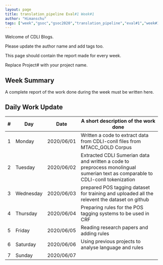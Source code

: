 ```yaml
---
layout: page
title: translation_pipeline Eval#1 Week#1
author: "Himanschu"
tags: ["week","gsoc","gsoc2020","translation_pipeline","eval#1","week#1"]
---
```

Welcome of CDLI Blogs.

Please update the author name and add tags too. 

This page should contain the report made for every week.

Replace Project# with your project name.

## Week Summary

A complete report of the work done during the week must be written here. 


## Daily Work Update

|\#|Day|Date|A short description of the work done|  
|---	|---	|---	|---	|  
|1   	| Monday 	|   2020/06/01	| Written a code to extract data from CDLI-conll files from MTACC_GOLD Corpus|  
|2   	| Tuesday  	|   2020/06/02	|   Extracted CDLI Sumerian data and written a code to preprocess monolingual sumerian text as comparable to CDLI-conll tokenization 	|  
|3   	| Wednesday  	|  2020/06/03 	|   prepared POS tagging dataset for training and uploaded all the relevent the dataset	on github|  
|4   	| Thursday  	|   2020/06/04	|   Preparing rules for the POS tagging	systems to be used in CRF|  
|5   	| Friday  	|   2020/06/05	|  Reading research papers and adding rules 	|  
|6   	| Saturday  	|   2020/06/06	|   Using previous projects to analyse language and rules	|  
|7   	| Sunday  	|   2020/06/07	|   	|  
